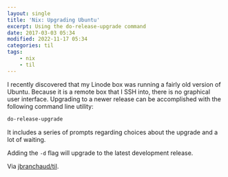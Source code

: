 ```yaml
---
layout: single
title: 'Nix: Upgrading Ubuntu'
excerpt: Using the do-release-upgrade command
date: 2017-03-03 05:34
modified: 2022-11-17 05:34
categories: til
tags:
    - nix
    - til
---
```


I recently discovered that my Linode box was running a fairly old version of
Ubuntu. Because it is a remote box that I SSH into, there is no graphical
user interface. Upgrading to a newer release can be accomplished with the
following command line utility:

```bash
do-release-upgrade
```

It includes a series of prompts regarding choices about the upgrade and a
lot of waiting.

Adding the `-d` flag will upgrade to the latest development release.

Via [jbranchaud/til](https://github.com/jbranchaud/til).
